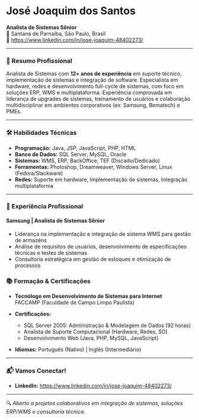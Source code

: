 # José Joaquim dos Santos  
**Analista de Sistemas Sênior**  
📍 Santana de Parnaíba, São Paulo, Brasil  
📧 https://www.linkedin.com/in/jose-joaquim-48402273/

---

### 🚀 Resumo Profissional  
Analista de Sistemas com **12+ anos de experiência** em suporte técnico, implementação de sistemas e integração de software. Especialista em hardware, redes e desenvolvimento full-cycle de sistemas, com foco em soluções ERP, WMS e multiplataforma. Experiência comprovada em liderança de upgrades de sistemas, treinamento de usuários e colaboração multidisciplinar em ambientes corporativos (ex: Samsung, Bematech) e PMEs.

---

### 🛠️ Habilidades Técnicas  
- **Programação:** Java, JSP, JavaScript, PHP, HTML  
- **Banco de Dados:** SQL Server, MySQL, Oracle  
- **Sistemas:** WMS, ERP, BackOffice, TEF (Discado/Dedicado)  
- **Ferramentas:** Photoshop, Dreamweaver, Windows Server, Linux (Fedora/Slackware)  
- **Redes:** Suporte em hardware, Implementação de sistemas, Integração multiplataforma  

---

### 💼 Experiência Profissional  

#### **Samsung** | Analista de Sistemas Sênior  
- Liderança na implementação e integração de sistema WMS para gestão de armazéns  
- Análise de requisitos de usuários, desenvolvimento de especificações técnicas e testes de sistemas  
- Consultoria estratégica em gestão de estoques e otimização de processos  



### 📚 Formação & Certificações  
- **Tecnólogo em Desenvolvimento de Sistemas para Internet**  
  FACCAMP (Faculdade de Campo Limpo Paulista)  

- **Certificações:**  
  - SQL Server 2005: Administração & Modelagem de Dados (92 horas)  
  - Analista de Suporte Computacional (Hardware, Redes, SO)  
  - Desenvolvimento Web (Java, PHP, MySQL, JavaScript)  

- **Idiomas:** Português (Nativo) | Inglês (Intermediário)  

---

### 📬 Vamos Conectar!  
- **LinkedIn:** https://www.linkedin.com/in/jose-joaquim-48402273/

---

🔍 *Aberto a projetos colaborativos em integração de sistemas, soluções ERP/WMS e consultoria técnica.*
